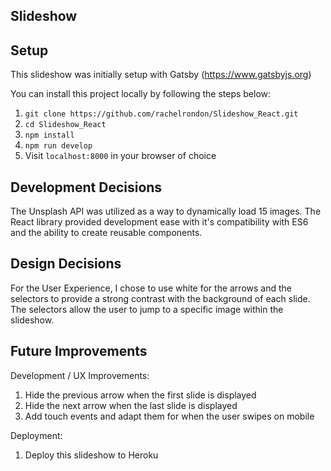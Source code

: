 ## Slideshow ##

## Setup ## 

This slideshow was initially setup with Gatsby (https://www.gatsbyjs.org)

You can install this project locally by following the steps below:

1. `git clone https://github.com/rachelrondon/Slideshow_React.git`
2. `cd Slideshow_React`
3. `npm install`
4. `npm run develop`
5. Visit `localhost:8000` in your browser of choice  

## Development Decisions ##
The Unsplash API was utilized as a way to dynamically load 15 images.
The React library provided development ease with it's compatibility with ES6 and the ability to create reusable components.

## Design Decisions ##
For the User Experience, I chose to use white for the arrows and the selectors to provide a strong contrast with the background of each slide. The selectors allow the user to jump to a specific image within the slideshow.

## Future Improvements ##
Development / UX Improvements:
1. Hide the previous arrow when the first slide is displayed
2. Hide the next arrow when the last slide is displayed
3. Add touch events and adapt them for when the user swipes on mobile

Deployment:
1. Deploy this slideshow to Heroku
